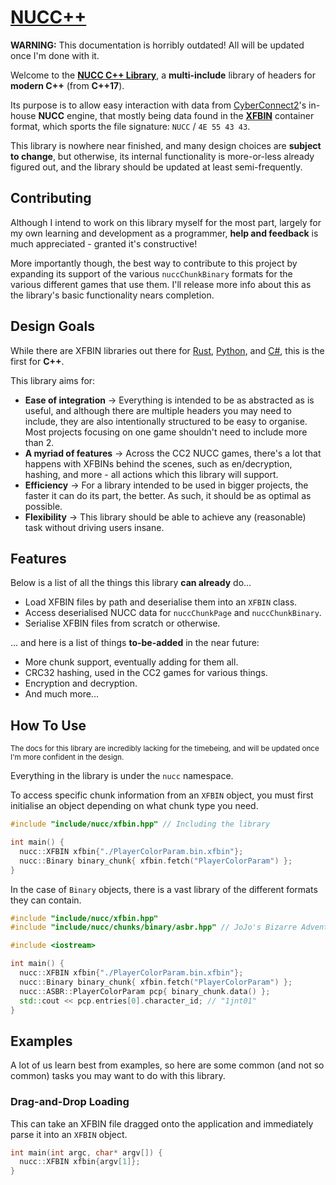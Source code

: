 # [NUCC++](https://github.com/KojoBailey/nucc-cpp-library/)
**WARNING:** This documentation is horribly outdated! All will be updated once I'm done with it.

Welcome to the **[NUCC C++ Library](https://github.com/KojoBailey/nucc-cpp-library/)**, a **multi-include** library of headers for **modern C++** (from **C++17**).

Its purpose is to allow easy interaction with data from [CyberConnect2](https://jojomodding.miraheze.org/wiki/CyberConnect2)'s in-house **NUCC** engine, that mostly being data found in the [**XFBIN**](https://jojomodding.miraheze.org/wiki/XFBIN) container format, which sports the file signature: `NUCC` / `4E 55 43 43`.

This library is nowhere near finished, and many design choices are **subject to change**, but otherwise, its internal functionality is more-or-less already figured out, and the library should be updated at least semi-frequently.

## Contributing
Although I intend to work on this library myself for the most part, largely for my own learning and development as a programmer, **help and feedback** is much appreciated - granted it's constructive!

More importantly though, the best way to contribute to this project by expanding its support of the various `nuccChunkBinary` formats for the various different games that use them. I'll release more info about this as the library's basic functionality nears completion.

## Design Goals
While there are XFBIN libraries out there for [Rust](https://github.com/SutandoTsukai181/xfbin-lib-rs), [Python](https://github.com/SutandoTsukai181/xfbin_lib), and [C#](https://github.com/TheLeonX/XFBIN_LIB), this is the first for **C++**.

This library aims for:
- **Ease of integration** → Everything is intended to be as abstracted as is useful, and although there are multiple headers you may need to include, they are also intentionally structured to be easy to organise. Most projects focusing on one game shouldn't need to include more than 2.
- **A myriad of features** → Across the CC2 NUCC games, there's a lot that happens with XFBINs behind the scenes, such as en/decryption, hashing, and more - all actions which this library will support.
- **Efficiency** → For a library intended to be used in bigger projects, the faster it can do its part, the better. As such, it should be as optimal as possible.
- **Flexibility** → This library should be able to achieve any (reasonable) task without driving users insane.

## Features
Below is a list of all the things this library **can already** do...
- Load XFBIN files by path and deserialise them into an `XFBIN` class.
- Access deserialised NUCC data for `nuccChunkPage` and `nuccChunkBinary`.
- Serialise XFBIN files from scratch or otherwise.

... and here is a list of things **to-be-added** in the near future:
- More chunk support, eventually adding for them all.
- CRC32 hashing, used in the CC2 games for various things.
- Encryption and decryption.
- And much more...

## How To Use
<sub>The docs for this library are incredibly lacking for the timebeing, and will be updated once I'm more confident in the design.</sub>

Everything in the library is under the `nucc` namespace.

To access specific chunk information from an `XFBIN` object, you must first initialise an object depending on what chunk type you need.
```cpp
#include "include/nucc/xfbin.hpp" // Including the library

int main() {
  nucc::XFBIN xfbin{"./PlayerColorParam.bin.xfbin"};
  nucc::Binary binary_chunk{ xfbin.fetch("PlayerColorParam") };
}
```

In the case of `Binary` objects, there is a vast library of the different formats they can contain.

```cpp
#include "include/nucc/xfbin.hpp"
#include "include/nucc/chunks/binary/asbr.hpp" // JoJo's Bizarre Adventure: All-Star Battle R formats

#include <iostream>

int main() {
  nucc::XFBIN xfbin{"./PlayerColorParam.bin.xfbin"};
  nucc::Binary binary_chunk{ xfbin.fetch("PlayerColorParam") };
  nucc::ASBR::PlayerColorParam pcp{ binary_chunk.data() };
  std::cout << pcp.entries[0].character_id; // "1jnt01"
}
```

## Examples
A lot of us learn best from examples, so here are some common (and not so common) tasks you may want to do with this library.

### Drag-and-Drop Loading
This can take an XFBIN file dragged onto the application and immediately parse it into an `XFBIN` object.
```cpp
int main(int argc, char* argv[]) {
  nucc::XFBIN xfbin{argv[1]};
}
```